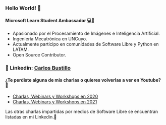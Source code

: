 ### Hello World! 👋
#### Microsoft Learn Student Ambassador 💻🙌 
- Apasionado por el Procesamiento de Imágenes e Inteligencia Artificial.
- Ingeniería Mecatrónica en UNCuyo.
- Actualmente participo en comunidades de Software Libre y Python en LATAM.
- Open Source Contributor.

### :rocket: Linkedin: [Carlos Bustillo](https://www.linkedin.com/in/carlos-bustillo-74514b1b6/) 

#### ¿Te perdiste alguna de mis charlas o quieres volverlas a ver en Youtube? :raised_hands: 
- [Charlas, Webinars y Workshops en 2020](https://www.youtube.com/playlist?list=PLG6E5yCiAI4KgwPiTSxvMSc3vtXnPIM_3)
- [Charlas, Webinars y Workshops en 2021](https://www.youtube.com/playlist?list=PLG6E5yCiAI4Lay7oKyPtbnb6ICwXde6-q)

Las otras charlas impartidas por medios de Software Libre se encuentran listadas en mi Linkedin.:dart:

